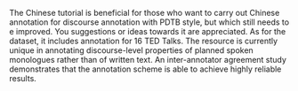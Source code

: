 The Chinese tutorial is beneficial for those who want to carry out Chinese annotation for discourse annotation with PDTB style, but which still needs to e improved. You suggestions or ideas towards it are appreciated.  As for the dataset, it includes annotation for 16 TED Talks. The resource is currently unique in annotating discourse-level properties of planned spoken monologues rather than of written text. An inter-annotator agreement study demonstrates that the annotation scheme is able to achieve highly reliable results.
